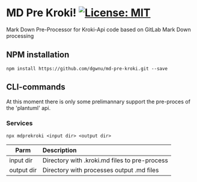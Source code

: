 # MD Pre Kroki! [![License: MIT](https://img.shields.io/badge/License-MIT-yellow.svg)](LICENSE)

Mark Down Pre-Processor for Kroki-Api code based on GitLab Mark Down processing

## NPM installation

````
npm install https://github.com/dgwnu/md-pre-kroki.git --save
````

## CLI-commands

At this moment there is only some prelimannary support the pre-proces of the 'plantuml' api.

### Services

````
npx mdprekroki <input dir> <output dir>
````

| Parm | Description |
|---------|:------------|
| input dir | Directory with .kroki.md files to pre-process |
| output dir | Directory with processes output .md files |
